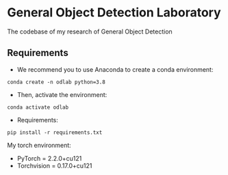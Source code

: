 # General Object Detection Laboratory
The codebase of my research of General Object Detection
## Requirements
- We recommend you to use Anaconda to create a conda environment:
```Shell
conda create -n odlab python=3.8
```

- Then, activate the environment:
```Shell
conda activate odlab
```

- Requirements:
```Shell
pip install -r requirements.txt 
```

My torch environment:
- PyTorch = 2.2.0+cu121
- Torchvision = 0.17.0+cu121
